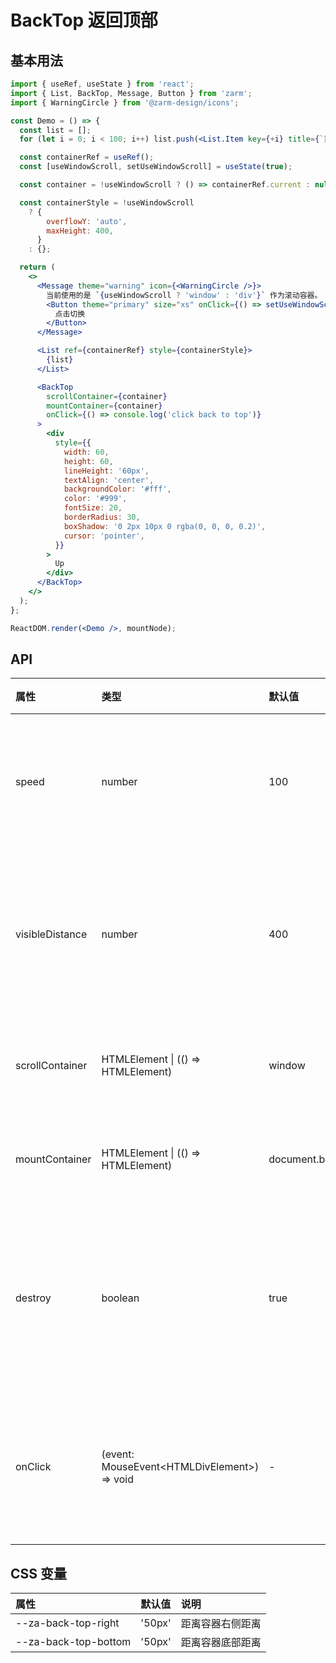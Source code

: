 # BackTop 返回顶部

## 基本用法

```jsx
import { useRef, useState } from 'react';
import { List, BackTop, Message, Button } from 'zarm';
import { WarningCircle } from '@zarm-design/icons';

const Demo = () => {
  const list = [];
  for (let i = 0; i < 100; i++) list.push(<List.Item key={+i} title={`第 ${i + 1} 行`} />);

  const containerRef = useRef();
  const [useWindowScroll, setUseWindowScroll] = useState(true);

  const container = !useWindowScroll ? () => containerRef.current : null;

  const containerStyle = !useWindowScroll
    ? {
        overflowY: 'auto',
        maxHeight: 400,
      }
    : {};

  return (
    <>
      <Message theme="warning" icon={<WarningCircle />}>
        当前使用的是 `{useWindowScroll ? 'window' : 'div'}` 作为滚动容器。
        <Button theme="primary" size="xs" onClick={() => setUseWindowScroll(!useWindowScroll)}>
          点击切换
        </Button>
      </Message>

      <List ref={containerRef} style={containerStyle}>
        {list}
      </List>

      <BackTop
        scrollContainer={container}
        mountContainer={container}
        onClick={() => console.log('click back to top')}
      >
        <div
          style={{
            width: 60,
            height: 60,
            lineHeight: '60px',
            textAlign: 'center',
            backgroundColor: '#fff',
            color: '#999',
            fontSize: 20,
            borderRadius: 30,
            boxShadow: '0 2px 10px 0 rgba(0, 0, 0, 0.2)',
            cursor: 'pointer',
          }}
        >
          Up
        </div>
      </BackTop>
    </>
  );
};

ReactDOM.render(<Demo />, mountNode);
```

## API

| 属性            | 类型                                          | 默认值        | 说明                     |
| :-------------- | :-------------------------------------------- | :------------ | :----------------------- |
| speed           | number                                        | 100           | 每 10 毫秒滑动的距离     |
| visibleDistance | number                                        | 400           | 离滚动条顶部的可视距离   |
| scrollContainer | HTMLElement \| (() => HTMLElement)            | window        | 设置滚动容器             |
| mountContainer  | HTMLElement \| (() => HTMLElement)            | document.body | 设置挂载容器             |
| destroy         | boolean                                       | true          | 组件不可见时是否移除节点 |
| onClick         | (event: MouseEvent\<HTMLDivElement\>) => void | -             | 点击后触发的回调函数     |

## CSS 变量

| 属性                 | 默认值 | 说明             |
| :------------------- | :----- | :--------------- |
| --za-back-top-right  | '50px' | 距离容器右侧距离 |
| --za-back-top-bottom | '50px' | 距离容器底部距离 |
